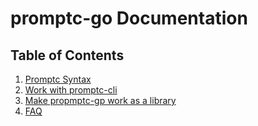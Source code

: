 # promptc-go Documentation

## Table of Contents

1. [Promptc Syntax](syntax.md)
2. [Work with promptc-cli](cli.md)
3. [Make propmptc-gp work as a library](lib.md)
4. [FAQ](faq.md)